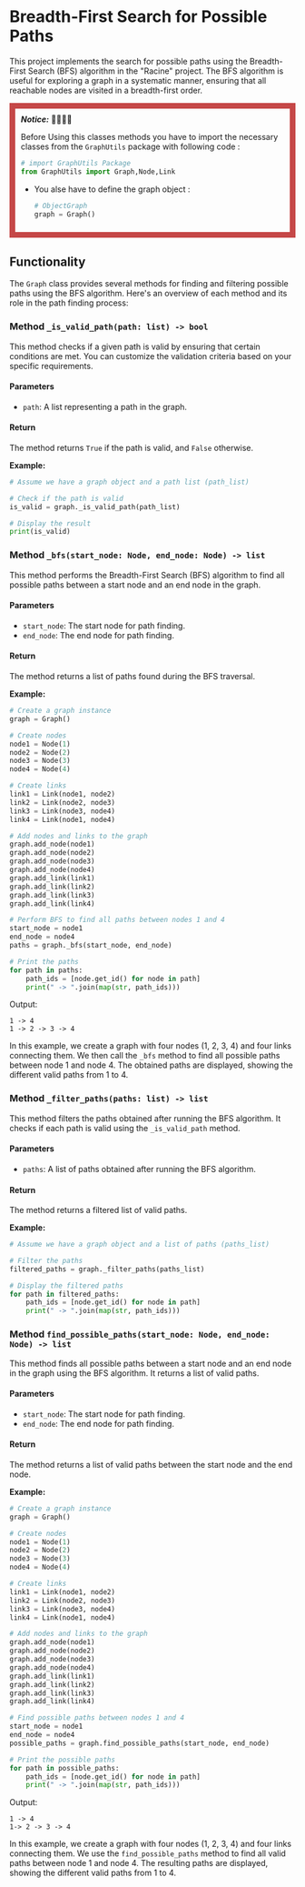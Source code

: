# Breadth-First Search for Possible Paths

This project implements the search for possible paths using the Breadth-First Search (BFS) algorithm in the "Racine" project. The BFS algorithm is useful for exploring a graph in a systematic manner, ensuring that all reachable nodes are visited in a breadth-first order.

<div style="border: 10px solid #c54747; padding: 10px;">
<em><b>Notice:</b></em> 🚧🚧🚧🚧

Before Using this classes methods you have to import 
the necessary classes from the `GraphUtils` package with following code : 

```python
# import GraphUtils Package 
from GraphUtils import Graph,Node,Link
```

- You alse have to define the graph object : 

    ```python
    # ObjectGraph 
    graph = Graph()
    ```
</div>

## Functionality

The `Graph` class provides several methods for finding and filtering possible paths using the BFS algorithm. Here's an overview of each method and its role in the path finding process:

### Method `_is_valid_path(path: list) -> bool`

This method checks if a given path is valid by ensuring that certain conditions are met. You can customize the validation criteria based on your specific requirements.

#### Parameters

- `path`: A list representing a path in the graph.

#### Return

The method returns `True` if the path is valid, and `False` otherwise.

**Example:**

```python
# Assume we have a graph object and a path list (path_list)

# Check if the path is valid
is_valid = graph._is_valid_path(path_list)

# Display the result
print(is_valid)
```

### Method `_bfs(start_node: Node, end_node: Node) -> list`

This method performs the Breadth-First Search (BFS) algorithm to find all possible paths between a start node and an end node in the graph.

#### Parameters

- `start_node`: The start node for path finding.
- `end_node`: The end node for path finding.

#### Return

The method returns a list of paths found during the BFS traversal.

**Example:**

```python
# Create a graph instance
graph = Graph()

# Create nodes
node1 = Node(1)
node2 = Node(2)
node3 = Node(3)
node4 = Node(4)

# Create links
link1 = Link(node1, node2)
link2 = Link(node2, node3)
link3 = Link(node3, node4)
link4 = Link(node1, node4)

# Add nodes and links to the graph
graph.add_node(node1)
graph.add_node(node2)
graph.add_node(node3)
graph.add_node(node4)
graph.add_link(link1)
graph.add_link(link2)
graph.add_link(link3)
graph.add_link(link4)

# Perform BFS to find all paths between nodes 1 and 4
start_node = node1
end_node = node4
paths = graph._bfs(start_node, end_node)

# Print the paths
for path in paths:
    path_ids = [node.get_id() for node in path]
    print(" -> ".join(map(str, path_ids)))
```

Output:
```
1 -> 4
1 -> 2 -> 3 -> 4
```

In this example, we create a graph with four nodes (1, 2, 3, 4) and four links connecting them. We then call the `_bfs` method to find all possible paths between node 1 and node 4. The obtained paths are displayed, showing the different valid paths from 1 to 4.

### Method `_filter_paths(paths: list) -> list`

This method filters the paths obtained after running the BFS algorithm. It checks if each path is valid using the `_is_valid_path` method.

#### Parameters

- `paths`: A list of paths obtained after running the BFS algorithm.

#### Return

The method returns a filtered list of valid paths.

**Example:**

```python
# Assume we have a graph object and a list of paths (paths_list)

# Filter the paths
filtered_paths = graph._filter_paths(paths_list)

# Display the filtered paths
for path in filtered_paths:
    path_ids = [node.get_id() for node in path]
    print(" -> ".join(map(str, path_ids)))
```

### Method `find_possible_paths(start_node: Node, end_node: Node) -> list`

This method finds all possible paths between a start node and an end node in the graph using the BFS algorithm. It returns a list of valid paths.

#### Parameters

- `start_node`: The start node for path finding.
- `end_node`: The end node for path finding.

#### Return

The method returns a list of valid paths between the start node and the end node.

**Example:**

```python
# Create a graph instance
graph = Graph()

# Create nodes
node1 = Node(1)
node2 = Node(2)
node3 = Node(3)
node4 = Node(4)

# Create links
link1 = Link(node1, node2)
link2 = Link(node2, node3)
link3 = Link(node3, node4)
link4 = Link(node1, node4)

# Add nodes and links to the graph
graph.add_node(node1)
graph.add_node(node2)
graph.add_node(node3)
graph.add_node(node4)
graph.add_link(link1)
graph.add_link(link2)
graph.add_link(link3)
graph.add_link(link4)

# Find possible paths between nodes 1 and 4
start_node = node1
end_node = node4
possible_paths = graph.find_possible_paths(start_node, end_node)

# Print the possible paths
for path in possible_paths:
    path_ids = [node.get_id() for node in path]
    print(" -> ".join(map(str, path_ids)))
```

Output:
```
1 -> 4
1-> 2 -> 3 -> 4
```

In this example, we create a graph with four nodes (1, 2, 3, 4) and four links connecting them. We use the `find_possible_paths` method to find all valid paths between node 1 and node 4. The resulting paths are displayed, showing the different valid paths from 1 to 4.
